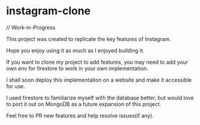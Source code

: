 # instagram-clone

// Work-in-Progress

This project was created to replicate the key features of Instagram. 

Hope you enjoy using it as much as I enjoyed building it.

If you want to clone my project to add features, you may need to add your own env for firestore to work in your own implementation.

I shall soon deploy this implementation on a website and make it accessible for use. 

I used firestore to familiarize myself with the database better, but would love to port it out on MongoDB as a future expansion of this project.

Feel free to PR new features and help resolve issues(if any).


